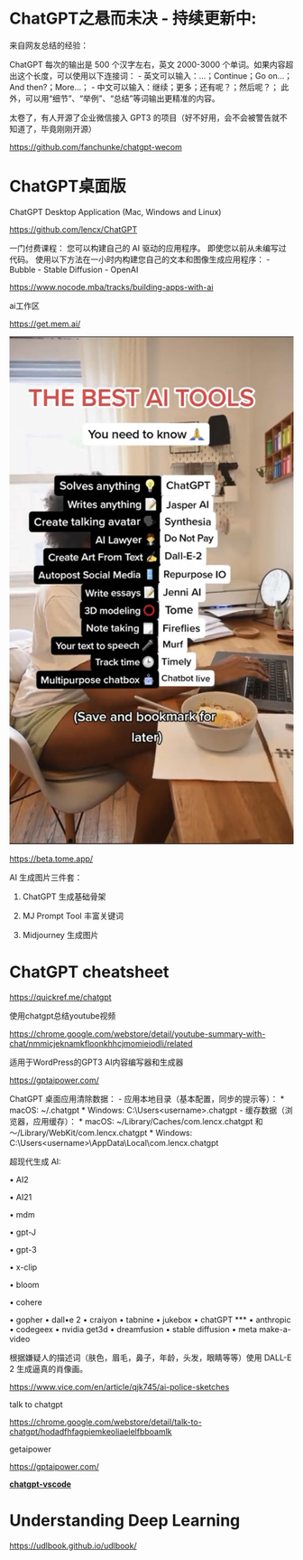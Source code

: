 # ChatGPT之悬而未决 - 持续更新中:

来自网友总结的经验： 

ChatGPT 每次的输出是 500 个汉字左右，英文 2000-3000 个单词。如果内容超出这个长度，可以使用以下连接词： - 英文可以输入：…；Continue；Go on…；And then?；More…； - 中文可以输入：继续；更多；还有呢？；然后呢？； 此外，可以用“细节”、“举例”、“总结”等词输出更精准的内容。



太卷了，有人开源了企业微信接入 GPT3 的项目（好不好用，会不会被警告就不知道了，毕竟刚刚开源） 

https://github.com/fanchunke/chatgpt-wecom



# ChatGPT桌面版

ChatGPT Desktop Application (Mac, Windows and Linux)

https://github.com/lencx/ChatGPT





一门付费课程： 您可以构建自己的 AI 驱动的应用程序。 即使您以前从未编写过代码。 使用以下方法在一小时内构建您自己的文本和图像生成应用程序： - Bubble - Stable Diffusion - OpenAI

https://www.nocode.mba/tracks/building-apps-with-ai





ai工作区

https://get.mem.ai/





![img](ChatGPT之悬而未决.assets/75&e=1680278399&token=kIxbL07-8jAj8w1n4s9zv64FuZZNEATmlU_Vm6zDS_5qHaCFtPBRC2RRLiTL99S4YRg=.jpeg)

https://beta.tome.app/





AI 生成图片三件套： 

1. ChatGPT 生成基础骨架 
2. MJ Prompt Tool 丰富关键词 

3. Midjourney 生成图片



# ChatGPT cheatsheet

https://quickref.me/chatgpt



使用chatgpt总结youtube视频

https://chrome.google.com/webstore/detail/youtube-summary-with-chat/nmmicjeknamkfloonkhhcjmomieiodli/related



适用于WordPress的GPT3 AI内容编写器和生成器

https://gptaipower.com/





ChatGPT 桌面应用清除数据： - 应用本地目录（基本配置，同步的提示等）：  * macOS: ~/.chatgpt  * Windows: C:\Users\<username>\.chatgpt - 缓存数据（浏览器，应用缓存）：  * macOS: ~/Library/Caches/com.lencx.chatgpt 和 ～/Library/WebKit/com.lencx.chatgpt  * Windows: C:\Users\<username>\AppData\Local\com.lencx.chatgpt



超现代生成 AI:  

• AI2 

• AI21 

• mdm 

• gpt-J 

• gpt-3 

• x-clip 

• bloom 

• cohere 

• gopher • dall•e 2 • craiyon • tabnine • jukebox • chatGPT   *** • anthropic • codegeex • nvidia get3d • dreamfusion • stable diffusion • meta make-a-video





根据嫌疑人的描述词（肤色，眉毛，鼻子，年龄，头发，眼睛等等）使用 DALL-E 2 生成逼真的肖像画。

https://www.vice.com/en/article/qjk745/ai-police-sketches



talk to chatgpt

https://chrome.google.com/webstore/detail/talk-to-chatgpt/hodadfhfagpiemkeoliaelelfbboamlk



getaipower

https://gptaipower.com/



**[
chatgpt-vscode](https://github.com/mpociot/chatgpt-vscode)**





# Understanding Deep Learning

https://udlbook.github.io/udlbook/







